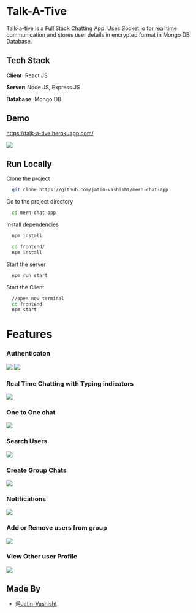 
# Talk-A-Tive

Talk-a-tive is a Full Stack Chatting App.
Uses Socket.io for real time communication and stores user details in encrypted format in Mongo DB Database.
## Tech Stack

**Client:** React JS

**Server:** Node JS, Express JS

**Database:** Mongo DB
  
## Demo

https://talk-a-tive.herokuapp.com/

![](https://github.com/jatin-vashisht/Talkative/blob/master/screenshots/group%20%2B%20notif.PNG)
## Run Locally

Clone the project

```bash
  git clone https://github.com/jatin-vashisht/mern-chat-app
```

Go to the project directory

```bash
  cd mern-chat-app
```

Install dependencies

```bash
  npm install
```

```bash
  cd frontend/
  npm install
```

Start the server

```bash
  npm run start
```
Start the Client

```bash
  //open now terminal
  cd frontend
  npm start
```

  
# Features

### Authenticaton
![](https://github.com/jatin-vashisht/Talkative/blob/master/screenshots/login.PNG)
![](https://github.com/jatin-vashisht/Talkative/blob/master/screenshots/signup.PNG)
### Real Time Chatting with Typing indicators
![](https://github.com/jatin-vashisht/Talkative/blob/master/screenshots/real-time.PNG)
### One to One chat
![](https://github.com/jatin-vashisht/Talkative/blob/master/screenshots/mainscreen.PNG)
### Search Users
![](https://github.com/jatin-vashisht/Talkative/blob/master/screenshots/search.PNG)
### Create Group Chats
![](https://github.com/jatin-vashisht/Talkative/blob/master/screenshots/new%20grp.PNG)
### Notifications 
![](https://github.com/jatin-vashisht/Talkative/blob/master/screenshots/group%20%2B%20notif.PNG)
### Add or Remove users from group
![](https://github.com/jatin-vashisht/Talkative/blob/master/screenshots/add%20rem.PNG)
### View Other user Profile
![](https://github.com/jatin-vashisht/Talkative/blob/master/screenshots/profile.PNG)
## Made By

- [@Jatin-Vashisht](https://github.com/jatin-vashisht)

  
